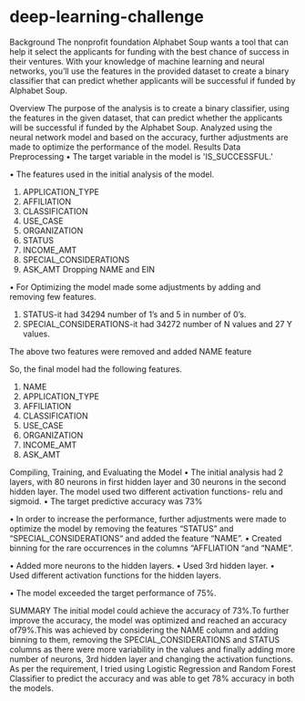 # deep-learning-challenge

Background
The nonprofit foundation Alphabet Soup wants a tool that can help it select the applicants for funding with the best chance of success in their ventures. With your knowledge of machine learning and neural networks, you’ll use the features in the provided dataset to create a binary classifier that can predict whether applicants will be successful if funded by Alphabet Soup.

Overview
The purpose of the analysis is to create a binary classifier, using the features in the given dataset, that can predict whether the applicants will be successful if funded by the Alphabet Soup.
Analyzed using the neural network model and based on the accuracy, further adjustments are made to optimize the performance of the model.
Results
Data Preprocessing
•	The target variable in the model is 'IS_SUCCESSFUL.'

•	 The features used in the initial analysis of the model.
1.	APPLICATION_TYPE
2.	AFFILIATION
3.	CLASSIFICATION
4.	USE_CASE
5.	ORGANIZATION
6.	STATUS
7.	INCOME_AMT
8.	SPECIAL_CONSIDERATIONS
9.	ASK_AMT
Dropping NAME and EIN

•	 For Optimizing the model made some adjustments by adding and removing few features.
1.	STATUS-it had 34294 number of 1’s and 5 in number of 0’s.
2.	SPECIAL_CONSIDERATIONS-it had 34272 number of N values and 27 Y values.
                     

The above two features were removed and added NAME feature

So, the final model had the following features.
1.	NAME
2.	APPLICATION_TYPE
3.	AFFILIATION
4.	CLASSIFICATION
5.	USE_CASE
6.	ORGANIZATION
7.	INCOME_AMT
8.	ASK_AMT

Compiling, Training, and Evaluating the Model
•	The initial analysis had 2 layers, with 80 neurons in first hidden layer and 30 neurons in the second hidden layer. The model used two different activation functions- relu and sigmoid.
•	The target predictive accuracy was 73%

 
•	In order to increase the performance, further adjustments were made to optimize the model by removing the features “STATUS” and “SPECIAL_CONSIDERATIONS“ and added the feature “NAME”.
•	Created binning for the rare occurrences in the columns “AFFLIATION “and “NAME”.

 

 
•	Added more neurons to the hidden layers.
•	Used 3rd hidden layer.
•	Used different activation functions for the hidden layers.
 

•	The model exceeded the target performance of 75%.
 

SUMMARY
The initial model could achieve the accuracy of 73%.To further improve the accuracy, the model was optimized and reached an accuracy of79%.This was achieved by considering the NAME column and adding binning to them, removing the SPECIAL_CONSIDERATIONS and STATUS columns as there were more variability in the values and finally adding more number of neurons, 3rd hidden layer and changing the activation functions.
As per the requirement, I tried using Logistic Regression and Random Forest Classifier to predict the accuracy and was able to get 78% accuracy in both the models.
 
 


 

  
